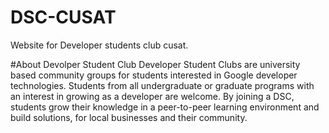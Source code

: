 # DSC-CUSAT
Website for Developer students club cusat.

#About Devolper Student Club
Developer Student Clubs are university based community groups for students interested in Google developer technologies.
 Students from all undergraduate or graduate programs with an interest in growing as a developer are welcome.
 By joining a DSC, students grow their knowledge in a peer-to-peer learning environment and build solutions,
 for local businesses and their community.

